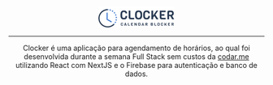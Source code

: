 <div align="center">
  <img src="components/Logo/logo.svg" width="150" />
  <hr>
  <p> Clocker é uma aplicação para agendamento de horários, ao qual foi desenvolvida durante a semana Full Stack sem custos da <a href="https://codar.me/">codar.me</a> utilizando React com NextJS e o Firebase para autenticação e banco de dados.  </p>
</div>
<br>
